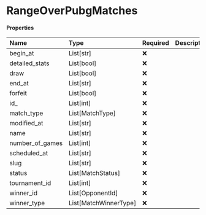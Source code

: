 # RangeOverPubgMatches

**Properties**

| Name            | Type                  | Required | Description |
| :-------------- | :-------------------- | :------- | :---------- |
| begin_at        | List[str]             | ❌       |             |
| detailed_stats  | List[bool]            | ❌       |             |
| draw            | List[bool]            | ❌       |             |
| end_at          | List[str]             | ❌       |             |
| forfeit         | List[bool]            | ❌       |             |
| id\_            | List[int]             | ❌       |             |
| match_type      | List[MatchType]       | ❌       |             |
| modified_at     | List[str]             | ❌       |             |
| name            | List[str]             | ❌       |             |
| number_of_games | List[int]             | ❌       |             |
| scheduled_at    | List[str]             | ❌       |             |
| slug            | List[str]             | ❌       |             |
| status          | List[MatchStatus]     | ❌       |             |
| tournament_id   | List[int]             | ❌       |             |
| winner_id       | List[OpponentId]      | ❌       |             |
| winner_type     | List[MatchWinnerType] | ❌       |             |
